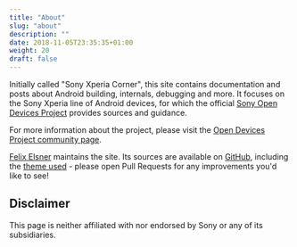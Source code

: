 ```yaml
---
title: "About"
slug: "about"
description: ""
date: 2018-11-05T23:35:35+01:00
weight: 20
draft: false
---
```


Initially called "Sony Xperia Corner", this site contains documentation and
posts about Android building, internals, debugging and more. It focuses on the
Sony Xperia line of Android devices, for which the official
[Sony Open Devices Project](https://developer.sony.com/develop/open-devices/)
provides sources and guidance.

For more information about the project, please visit the
[Open Devices Project community page](https://opendevices.ix5.org).

[Felix Elsner](https://ix5.org) maintains the site. Its sources are available on
[GitHub](https://github.com/ix5/sx_docs), including the
[theme used](https://github.com/ix5/hugo_theme_kube) - please open Pull Requests
for any improvements you'd like to see!

## Disclaimer
This page is neither affiliated with nor endorsed by Sony or any of its subsidiaries.
